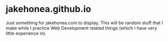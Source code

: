 # jakehonea.github.io

Just something for jakehonea.com to display. This will be random stuff that I make while I practice Web Development related things (which I have very little experience in).
